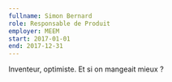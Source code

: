 ```yaml
---
fullname: Simon Bernard
role: Responsable de Produit
employer: MEEM
start: 2017-01-01
end: 2017-12-31
---
```


Inventeur, optimiste. Et si on mangeait mieux ?
